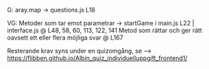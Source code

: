 G: aray.map -> questions.js L18

VG: Metoder som tar emot parametrar -> startGame i main.js L22 | interface.js @ L48, 58, 60, 113, 122, 141
Metod som rättar och ger rätt oavsett ett eller flera möjliga svar @ L167


Resterande krav syns under en quizomgång, se --> https://flibben.github.io/Albin_quiz_individuelluppgift_frontend1/
